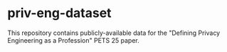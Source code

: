 # priv-eng-dataset
This repository contains publicly-available data for the "Defining Privacy Engineering as a Profession" PETS 25 paper.
